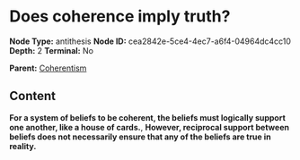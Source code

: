 # Does coherence imply truth?

**Node Type:** antithesis
**Node ID:** cea2842e-5ce4-4ec7-a6f4-04964dc4cc10
**Depth:** 2
**Terminal:** No

**Parent:** [Coherentism](coherentism.md)

## Content

**For a system of beliefs to be coherent, the beliefs must logically support one another, like a house of cards.**, **However, reciprocal support between beliefs does not necessarily ensure that any of the beliefs are true in reality.**
